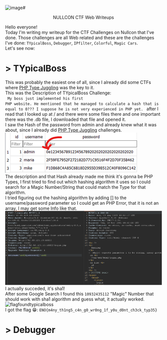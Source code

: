 ![image](https://github.com/KiraReys/blog/assets/44244085/488bc666-83ee-4829-acf7-5cdcab5a7042)# <center> NULLCON CTF Web Writeups </center>

Hello everyone! <br> Today I'm writing my writeup for the CTF Challenges on Nullcon that I've done.
Those challenges are all Web related and these are the challenges I've done: <code>TYpicalBoss</code>, <code>Debugger</code>, <code>IPfilter</code>, <code>Colorful</code>, <code>Magic Cars</code>.
<br>
Let's see now:
<br>
# > TYpicalBoss
This was probably the easiest one of all, since I already did some CTFs where <a href="https://secops.group/php-type-juggling-simplified/" target="_blank">PHP Type Juggling</a> was the key to it. <br>
This was the Description of TYpicalBoss Challenge: <br>
<code>
My boss just implemented his first PHP website. He mentioned that he managed to calculate a hash that is equal to 0??? I suppose he is not very experienced in PHP yet.
</code> after I read that I looked up at / and there were some files there and one important there was the .db file, I downloaded that file and opened it. <br>
I saw the Hash of the password from admin and already knew what it was about, since I already did <a href="https://secops.group/php-type-juggling-simplified/" target="_blank">PHP Type Juggling</a> challenges. <br>
<img src="dbfile.png" /> <br>
The description and that Hash already made me think it's gonna be PHP Types, I first tried to find out which hashing algorithm it uses so I could search for a Magic Number/String that could match the Type for that algorithm.<br>
I tried figuring out the hashing algorithm by adding [] to the username/password parameter so I could get an PHP Error, that it is not an array, I may get some Info like that.<br>
<img src="phperrorarray.png"><br>
I actually succeded, it's sha1! <br>After some Google Search I found this <code>10932435112</code> "Magic" Number that should work with sha1 algorithm and guess what, it actually worked.
![flagfoundtypicalboss](https://github.com/KiraReys/blog/assets/44244085/b2313ac3-9cb8-48ee-ab21-73a103c34c2e)
<br>
I got the flag 😁: <code>ENO{m4ny_th1ng5_c4n_g0_wr0ng_1f_y0u_d0nt_ch3ck_typ35}</code>
<br>
# > Debugger





